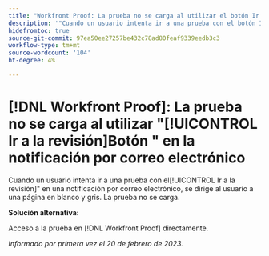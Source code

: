 ```yaml
---
title: "Workfront Proof: La prueba no se carga al utilizar el botón Ir a la prueba en la notificación por correo electrónico"
description: '"Cuando un usuario intenta ir a una prueba con el botón Ir a la prueba en una notificación por correo electrónico, se le dirige a una página en blanco y gris. La prueba no se carga".'
hidefromtoc: true
source-git-commit: 97ea50ee27257be432c78ad80feaf9339eedb3c3
workflow-type: tm+mt
source-wordcount: '104'
ht-degree: 4%

---
```



# [!DNL Workfront Proof]: La prueba no se carga al utilizar &quot;[!UICONTROL Ir a la revisión]Botón &quot; en la notificación por correo electrónico

Cuando un usuario intenta ir a una prueba con el[!UICONTROL Ir a la revisión]&quot; en una notificación por correo electrónico, se dirige al usuario a una página en blanco y gris. La prueba no se carga.

**Solución alternativa:**

Acceso a la prueba en [!DNL Workfront Proof] directamente.

_Informado por primera vez el 20 de febrero de 2023._

